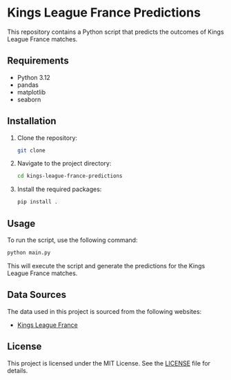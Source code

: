 # Kings League France Predictions

This repository contains a Python script that predicts the outcomes of Kings League France matches.

## Requirements

- Python 3.12
- pandas
- matplotlib
- seaborn

## Installation

1. Clone the repository:

   ```bash
   git clone
   ```

2. Navigate to the project directory:

   ```bash
   cd kings-league-france-predictions
   ```

3. Install the required packages:

   ```bash
   pip install .
   ```

## Usage

To run the script, use the following command:

```bash
python main.py
```

This will execute the script and generate the predictions for the Kings League France matches.

## Data Sources

The data used in this project is sourced from the following websites:

- [Kings League France](https://kingsleague.pro/fr/france)

## License

This project is licensed under the MIT License. See the [LICENSE](LICENSE) file for details.
